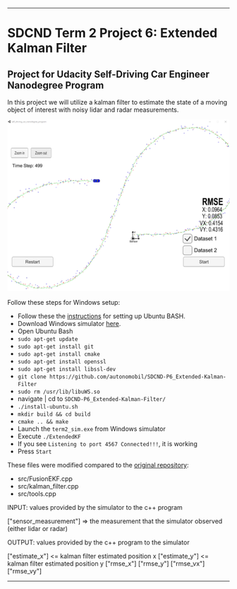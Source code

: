 [//]: # (Image References)

[img1]: ./images/finished.png "finished.png"
[img2]: ./output_images/example_images2.png "example_images2.png"
[img3]: ./output_images/hog_car1.png "hog_car1.png"
[img4]: ./output_images/hog_car2.png "hog_car2.png"

---
# SDCND Term 2 Project 6: Extended Kalman Filter
## Project for Udacity Self-Driving Car Engineer Nanodegree Program

In this project we will utilize a kalman filter to estimate the state of a moving object of interest with noisy lidar and radar measurements.

![img1]

Follow these steps for Windows setup:

* Follow these the [instructions](https://www.howtogeek.com/249966/how-to-install-and-use-the-linux-bash-shell-on-windows-10/) for setting up Ubuntu BASH.
* Download Windows simulator [here](https://github.com/udacity/self-driving-car-sim/releases).
* Open Ubuntu Bash
* ``sudo apt-get update``
* ``sudo apt-get install git``
* ``sudo apt-get install cmake``
* ``sudo apt-get install openssl``
* ``sudo apt-get install libssl-dev``
* ``git clone https://github.com/autonomobil/SDCND-P6_Extended-Kalman-Filter``
* ``sudo rm /usr/lib/libuWS.so``
* navigate | cd to ``SDCND-P6_Extended-Kalman-Filter/``
* ``./install-ubuntu.sh``
* ``mkdir build && cd build``
* ``cmake .. && make``
* Launch the ``term2_sim.exe`` from Windows simulator
* Execute ``./ExtendedKF``
* If you see ``Listening to port 4567 Connected!!!``, it is working
* Press ``Start``

These files were modified compared to the [original repository](https://github.com/udacity/CarND-Extended-Kalman-Filter-Project):  
* src/FusionEKF.cpp
* src/kalman_filter.cpp
* src/tools.cpp

INPUT: values provided by the simulator to the c++ program

["sensor_measurement"] => the measurement that the simulator observed (either lidar or radar)


OUTPUT: values provided by the c++ program to the simulator

["estimate_x"] <= kalman filter estimated position x
["estimate_y"] <= kalman filter estimated position y
["rmse_x"]
["rmse_y"]
["rmse_vx"]
["rmse_vy"]

---
